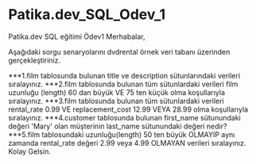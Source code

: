 # Patika.dev_SQL_Odev_1

Patika.dev SQL eğitimi Ödev1 
Merhabalar,

Aşağıdaki sorgu senaryolarını dvdrental örnek veri tabanı üzerinden gerçekleştiriniz.

***1.film tablosunda bulunan title ve description sütunlarındaki verileri sıralayınız.
***2.film tablosunda bulunan tüm sütunlardaki verileri film uzunluğu (length) 60 dan büyük VE 75 ten küçük olma koşullarıyla sıralayınız.
***3.film tablosunda bulunan tüm sütunlardaki verileri rental_rate 0.99 VE replacement_cost 12.99 VEYA 28.99 olma koşullarıyla sıralayınız.
***4.customer tablosunda bulunan first_name sütunundaki değeri 'Mary' olan müşterinin last_name sütunundaki değeri nedir?
***5.film tablosundaki uzunluğu(length) 50 ten büyük OLMAYIP aynı zamanda rental_rate değeri 2.99 veya 4.99 OLMAYAN verileri sıralayınız.
Kolay Gelsin.



